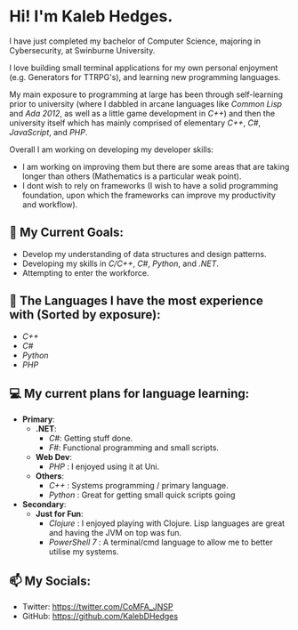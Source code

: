 # Hi! I'm Kaleb Hedges.

I have just completed my bachelor of Computer Science, majoring in Cybersecurity, at Swinburne University.

I love building small terminal applications for my own personal enjoyment (e.g. Generators for TTRPG's), and learning new programming languages.

My main exposure to programming at large has been through self-learning prior to university (where I dabbled in arcane languages like *Common Lisp* and *Ada 2012*, as well as a little game development in *C++*) and then the university itself which has mainly comprised of elementary *C++*, *C#*, *JavaScript*, and *PHP*.

Overall I am working on developing my developer skills:
- I am working on improving them but there are some areas that are taking longer than others (Mathematics is a particular weak point).
- I dont wish to rely on frameworks (I wish to have a solid programming foundation, upon which the frameworks can improve my productivity and workflow).

## 🌱 My Current Goals:
- Develop my understanding of data structures and design patterns.
- Developing my skills in *C/C++*, *C#*, *Python*, and *.NET*.
- Attempting to enter the workforce.

## 🔭 The Languages I have the most experience with (Sorted by exposure):
- _C++_
- _C#_
- _Python_
- _PHP_

## 💻 My current plans for language learning:
- **Primary**:
  - **.NET**:
    - _C#_: Getting stuff done.
    - _F#_: Functional programming and small scripts.
  - **Web Dev**:
    - _PHP_ : I enjoyed using it at Uni.
  - **Others**:
    - _C++_ : Systems programming / primary language.
    - _Python_ : Great for getting small quick scripts going
- **Secondary**:
  - **Just for Fun**:
    - _Clojure_ : I enjoyed playing with Clojure. Lisp languages are great and having the JVM on top was fun.
    - _PowerShell 7_ : A terminal/cmd language to allow me to better utilise my systems.

## 📫 My Socials:
- Twitter: https://twitter.com/CoMFA_JNSP
- GitHub: https://github.com/KalebDHedges
